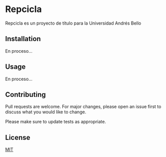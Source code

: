 # Repcicla

Repcicla es un proyecto de título para la Universidad Andrés Bello

## Installation

En proceso...

## Usage

En proceso...

## Contributing

Pull requests are welcome. For major changes, please open an issue first
to discuss what you would like to change.

Please make sure to update tests as appropriate.

## License

[MIT](https://choosealicense.com/licenses/mit/)
